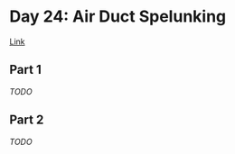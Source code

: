 # Day 24: Air Duct Spelunking
[Link](http://adventofcode.com/2016/day/24)

## Part 1
_TODO_

## Part 2
_TODO_
